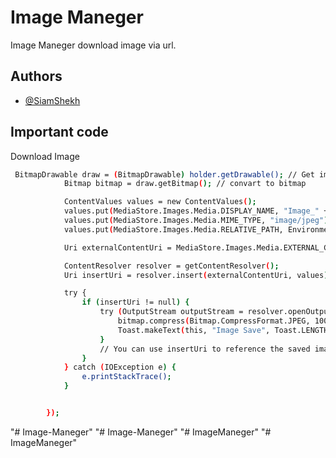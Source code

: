 
# Image Maneger

Image Maneger download image via url.


## Authors

- [@SiamShekh](https://www.github.com/SiamShekh)


## Important code

Download Image

```bash
 BitmapDrawable draw = (BitmapDrawable) holder.getDrawable(); // Get image from Imageview
            Bitmap bitmap = draw.getBitmap(); // convart to bitmap

            ContentValues values = new ContentValues();
            values.put(MediaStore.Images.Media.DISPLAY_NAME, "Image_" + System.currentTimeMillis());
            values.put(MediaStore.Images.Media.MIME_TYPE, "image/jpeg");
            values.put(MediaStore.Images.Media.RELATIVE_PATH, Environment.DIRECTORY_PICTURES);

            Uri externalContentUri = MediaStore.Images.Media.EXTERNAL_CONTENT_URI;

            ContentResolver resolver = getContentResolver();
            Uri insertUri = resolver.insert(externalContentUri, values);

            try {
                if (insertUri != null) {
                    try (OutputStream outputStream = resolver.openOutputStream(insertUri)) {
                        bitmap.compress(Bitmap.CompressFormat.JPEG, 100, outputStream);
                        Toast.makeText(this, "Image Save", Toast.LENGTH_SHORT).show();
                    }
                    // You can use insertUri to reference the saved image
                }
            } catch (IOException e) {
                e.printStackTrace();
            }


        });
```
"# Image-Maneger" 
"# Image-Maneger" 
"# ImageManeger" 
"# ImageManeger" 

